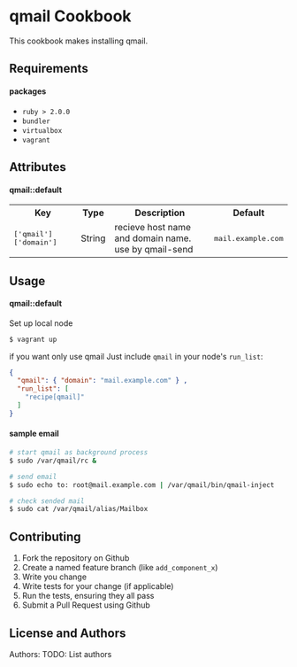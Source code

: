 qmail Cookbook
==============

This cookbook makes installing qmail.

Requirements
------------

#### packages
- `ruby > 2.0.0`
- `bundler`
- `virtualbox`
- `vagrant`

Attributes
----------

#### qmail::default
<table>
  <tr>
    <th>Key</th>
    <th>Type</th>
    <th>Description</th>
    <th>Default</th>
  </tr>
  <tr>
    <td><tt>['qmail']['domain']</tt></td>
    <td>String</td>
    <td>recieve host name and domain name. <br>use by qmail-send</td>
    <td><tt>mail.example.com</tt></td>
  </tr>
</table>

Usage
-----
#### qmail::default

Set up local node

```bash
$ vagrant up
```

if you want only use qmail Just include `qmail` in your node's `run_list`:

```json
{
  "qmail": { "domain": "mail.example.com" } ,
  "run_list": [
    "recipe[qmail]"
  ]
}
```

#### sample email

```bash
# start qmail as background process
$ sudo /var/qmail/rc &

# send email
$ sudo echo to: root@mail.example.com | /var/qmail/bin/qmail-inject

# check sended mail
$ sudo cat /var/qmail/alias/Mailbox
```

Contributing
------------

1. Fork the repository on Github
2. Create a named feature branch (like `add_component_x`)
3. Write you change
4. Write tests for your change (if applicable)
5. Run the tests, ensuring they all pass
6. Submit a Pull Request using Github

License and Authors
-------------------
Authors: TODO: List authors
